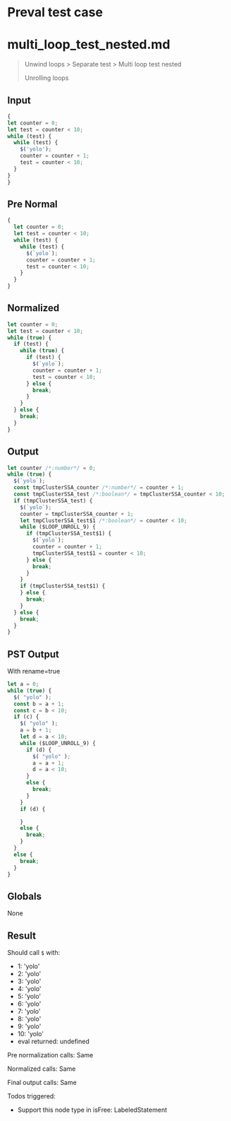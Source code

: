 # Preval test case

# multi_loop_test_nested.md

> Unwind loops > Separate test > Multi loop test nested
>
> Unrolling loops

## Input

`````js filename=intro
{
let counter = 0;
let test = counter < 10;
while (test) {
  while (test) {
    $('yolo');
    counter = counter + 1;
    test = counter < 10;
  }
}
}
`````

## Pre Normal


`````js filename=intro
{
  let counter = 0;
  let test = counter < 10;
  while (test) {
    while (test) {
      $(`yolo`);
      counter = counter + 1;
      test = counter < 10;
    }
  }
}
`````

## Normalized


`````js filename=intro
let counter = 0;
let test = counter < 10;
while (true) {
  if (test) {
    while (true) {
      if (test) {
        $(`yolo`);
        counter = counter + 1;
        test = counter < 10;
      } else {
        break;
      }
    }
  } else {
    break;
  }
}
`````

## Output


`````js filename=intro
let counter /*:number*/ = 0;
while (true) {
  $(`yolo`);
  const tmpClusterSSA_counter /*:number*/ = counter + 1;
  const tmpClusterSSA_test /*:boolean*/ = tmpClusterSSA_counter < 10;
  if (tmpClusterSSA_test) {
    $(`yolo`);
    counter = tmpClusterSSA_counter + 1;
    let tmpClusterSSA_test$1 /*:boolean*/ = counter < 10;
    while ($LOOP_UNROLL_9) {
      if (tmpClusterSSA_test$1) {
        $(`yolo`);
        counter = counter + 1;
        tmpClusterSSA_test$1 = counter < 10;
      } else {
        break;
      }
    }
    if (tmpClusterSSA_test$1) {
    } else {
      break;
    }
  } else {
    break;
  }
}
`````

## PST Output

With rename=true

`````js filename=intro
let a = 0;
while (true) {
  $( "yolo" );
  const b = a + 1;
  const c = b < 10;
  if (c) {
    $( "yolo" );
    a = b + 1;
    let d = a < 10;
    while ($LOOP_UNROLL_9) {
      if (d) {
        $( "yolo" );
        a = a + 1;
        d = a < 10;
      }
      else {
        break;
      }
    }
    if (d) {

    }
    else {
      break;
    }
  }
  else {
    break;
  }
}
`````

## Globals

None

## Result

Should call `$` with:
 - 1: 'yolo'
 - 2: 'yolo'
 - 3: 'yolo'
 - 4: 'yolo'
 - 5: 'yolo'
 - 6: 'yolo'
 - 7: 'yolo'
 - 8: 'yolo'
 - 9: 'yolo'
 - 10: 'yolo'
 - eval returned: undefined

Pre normalization calls: Same

Normalized calls: Same

Final output calls: Same

Todos triggered:
- Support this node type in isFree: LabeledStatement